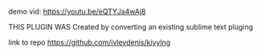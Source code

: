 demo vid: https://youtu.be/eQTYJa4wAj8



THIS PLUGIN WAS Created by converting an existing sublime text pluging

link to repo https://github.com/ivlevdenis/kivylng
